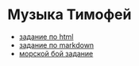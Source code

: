 # Музыка Тимофей
+ [задание по html](ABOUT_html.html)
+ [задание по markdown](ABOUT.md)
+ [морской бой задание]()
